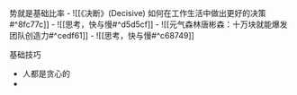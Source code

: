 势就是基础比率
	- ![[《决断》(Decisive) 如何在工作生活中做出更好的决策#^8fc77c]]
	- ![[思考，快与慢#^d5d5cf]]
	- ![[元气森林唐彬森：十万块就能爆发团队创造力#^cedf61]]
	- ![[思考，快与慢#^c68749]]

基础技巧
- 人都是贪心的
- 

